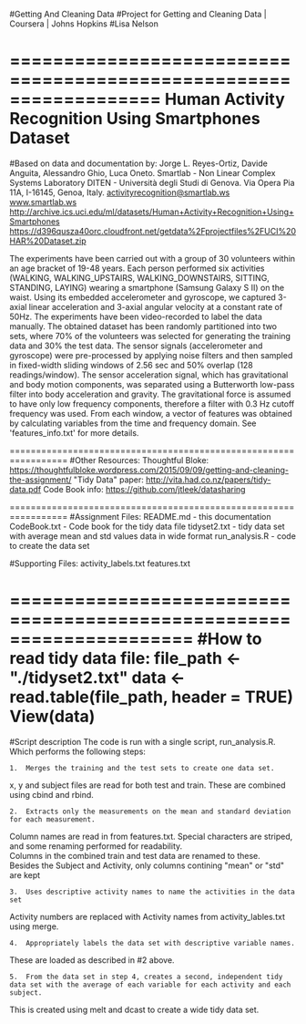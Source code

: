 #Getting And Cleaning Data
#Project for Getting and Cleaning Data | Coursera | Johns Hopkins
#Lisa Nelson 

==================================================================
Human Activity Recognition Using Smartphones Dataset
==================================================================
#Based on data and documentation by: 
  Jorge L. Reyes-Ortiz, Davide Anguita, Alessandro Ghio, Luca Oneto.
  Smartlab - Non Linear Complex Systems Laboratory
  DITEN - Università degli Studi di Genova.
  Via Opera Pia 11A, I-16145, Genoa, Italy.
  activityrecognition@smartlab.ws
  www.smartlab.ws
  http://archive.ics.uci.edu/ml/datasets/Human+Activity+Recognition+Using+Smartphones
  https://d396qusza40orc.cloudfront.net/getdata%2Fprojectfiles%2FUCI%20HAR%20Dataset.zip
 
   The experiments have been carried out with a group of 30 volunteers within an age bracket of 19-48 years. Each person performed six activities (WALKING, WALKING_UPSTAIRS, WALKING_DOWNSTAIRS, SITTING, STANDING, LAYING) wearing a smartphone (Samsung Galaxy S II) on the waist. Using its embedded accelerometer and gyroscope, we captured 3-axial linear acceleration and 3-axial angular velocity at a constant rate of 50Hz. The experiments have been video-recorded to label the data manually. The obtained dataset has been randomly partitioned into two sets, where 70% of the volunteers was selected for generating the training data and 30% the test data. 
   The sensor signals (accelerometer and gyroscope) were pre-processed by applying noise filters and then sampled in fixed-width sliding windows of 2.56 sec and 50% overlap (128 readings/window). The sensor acceleration signal, which has gravitational and body motion components, was separated using a Butterworth low-pass filter into body acceleration and gravity. The gravitational force is assumed to have only low frequency components, therefore a filter with 0.3 Hz cutoff frequency was used. From each window, a vector of features was obtained by calculating variables from the time and frequency domain. See 'features_info.txt' for more details. 

=================================================================
#Other Resources:
  Thoughtful Bloke: 	https://thoughtfulbloke.wordpress.com/2015/09/09/getting-and-cleaning-the-assignment/
  "Tidy Data" paper: 	http://vita.had.co.nz/papers/tidy-data.pdf
  Code Book info: 		https://github.com/jtleek/datasharing
   
=================================================================
#Assignment Files:
	README.md      - this documentation
	CodeBook.txt   - Code book for the tidy data file
	tidyset2.txt   - tidy data set with average mean and std values data in wide format
	run_analysis.R - code to create the data set  

#Supporting Files:
  activity_labels.txt
  features.txt  
  
=====================================================================
#How to read tidy data file: 
  file_path <- "./tidyset2.txt"
  data <- read.table(file_path, header = TRUE) 
  View(data)
======================================================================
#Script description 
The code is run with a single script, run_analysis.R.  Which performs the following steps:

    1.  Merges the training and the test sets to create one data set.
x, y and subject files are read for both test and train.  These are combined using cbind and rbind.
	
    2.  Extracts only the measurements on the mean and standard deviation for each measurement.
Column names are read in from features.txt.  Special characters are striped, and some renaming performed for readability.  
Columns in the combined train and test data are renamed to these.  
Besides the Subject and Activity, only columns contining "mean" or "std" are kept
	
    3.  Uses descriptive activity names to name the activities in the data set
Activity numbers are replaced with Activity names from activity_lables.txt using merge.  

    4.  Appropriately labels the data set with descriptive variable names.
These are loaded as described in #2 above.  	
	
    5.  From the data set in step 4, creates a second, independent tidy data set with the average of each variable for each activity and each subject.
This is created using melt and dcast to create a wide tidy data set.  